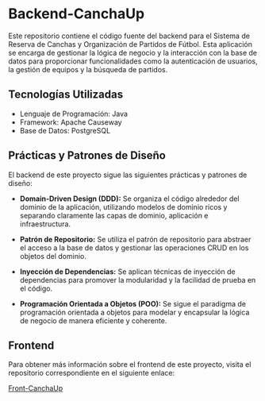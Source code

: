 # Backend-CanchaUp

Este repositorio contiene el código fuente del backend para el Sistema de Reserva de Canchas y Organización de Partidos de Fútbol. Esta aplicación se encarga de gestionar la lógica de negocio y la interacción con la base de datos para proporcionar funcionalidades como la autenticación de usuarios, la gestión de equipos y la búsqueda de partidos.

## Tecnologías Utilizadas

- Lenguaje de Programación: Java
- Framework: Apache Causeway
- Base de Datos: PostgreSQL

## Prácticas y Patrones de Diseño

El backend de este proyecto sigue las siguientes prácticas y patrones de diseño:

- **Domain-Driven Design (DDD):** Se organiza el código alrededor del dominio de la aplicación, utilizando modelos de dominio ricos y separando claramente las capas de dominio, aplicación e infraestructura.

- **Patrón de Repositorio:** Se utiliza el patrón de repositorio para abstraer el acceso a la base de datos y gestionar las operaciones CRUD en los objetos del dominio.

- **Inyección de Dependencias:** Se aplican técnicas de inyección de dependencias para promover la modularidad y la facilidad de prueba en el código.

- **Programación Orientada a Objetos (POO):** Se sigue el paradigma de programación orientada a objetos para modelar y encapsular la lógica de negocio de manera eficiente y coherente.

## Frontend

Para obtener más información sobre el frontend de este proyecto, visita el repositorio correspondiente en el siguiente enlace:

[Front-CanchaUp](https://github.com/LucaUnlimited/Front-CanchaUp)


